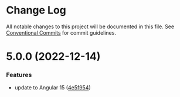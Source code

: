 # Change Log

All notable changes to this project will be documented in this file.
See [Conventional Commits](https://conventionalcommits.org) for commit guidelines.

# 5.0.0 (2022-12-14)


### Features

* update to Angular 15 ([4e5f954](https://github.com/eisberg-labs/angular-components/commit/4e5f9542f50aff5a40776c51f414996bafa4a821))
